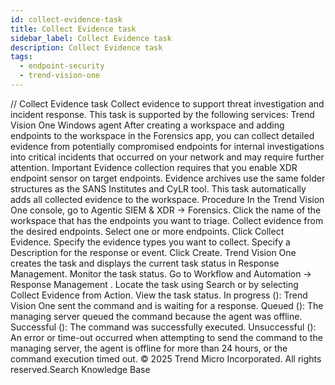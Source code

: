 ```yaml
---
id: collect-evidence-task
title: Collect Evidence task
sidebar_label: Collect Evidence task
description: Collect Evidence task
tags:
  - endpoint-security
  - trend-vision-one
---
```


/*<![CDATA[*/ $('#title').html($('meta[name=map-description]').attr('content')); /*]]>*/ Collect Evidence task Collect evidence to support threat investigation and incident response. This task is supported by the following services: Trend Vision One Windows agent After creating a workspace and adding endpoints to the workspace in the Forensics app, you can collect detailed evidence from potentially compromised endpoints for internal investigations into critical incidents that occurred on your network and may require further attention. Important Evidence collection requires that you enable XDR endpoint sensor on target endpoints. Evidence archives use the same folder structures as the SANS Institutes and CyLR tool. This task automatically adds all collected evidence to the workspace. Procedure In the Trend Vision One console, go to Agentic SIEM & XDR → Forensics. Click the name of the workspace that has the endpoints you want to triage. Collect evidence from the desired endpoints. Select one or more endpoints. Click Collect Evidence. Specify the evidence types you want to collect. Specify a Description for the response or event. Click Create. Trend Vision One creates the task and displays the current task status in Response Management. Monitor the task status. Go to Workflow and Automation → Response Management . Locate the task using Search or by selecting Collect Evidence from Action. View the task status. In progress (): Trend Vision One sent the command and is waiting for a response. Queued (): The managing server queued the command because the agent was offline. Successful (): The command was successfully executed. Unsuccessful (): An error or time-out occurred when attempting to send the command to the managing server, the agent is offline for more than 24 hours, or the command execution timed out. © 2025 Trend Micro Incorporated. All rights reserved.Search Knowledge Base